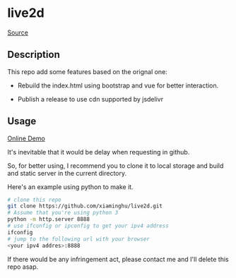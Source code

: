 # live2d

[Source](https://github.com/imuncle/live2d)

## Description

This repo add some features based on the orignal one:

- Rebuild the index.html using bootstrap and vue for better interaction.

- Publish a release to use cdn supported by jsdelivr

## Usage

[Online Demo](https://xiaminghu.github.io/live2d/)

It's inevitable that it would be delay when requesting in github.

So, for better using, I recommend you to clone it to local storage and build and static server in the current directory. 

Here's an example using python to make it.

```bash
# clone this repo
git clone https://github.com/xiaminghu/live2d.git
# Assume that you're using python 3
python -m http.server 8888
# use ifconfig or ipconfig to get your ipv4 address
ifconfig
# jump to the following url with your browser
<your ipv4 addres>:8888
```

If there would be any infringement act, please contact me and I'll delete this repo asap.